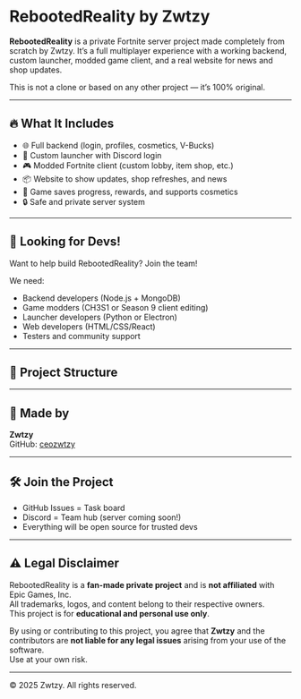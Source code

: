 # RebootedReality by Zwtzy

**RebootedReality** is a private Fortnite server project made completely from scratch by Zwtzy. It’s a full multiplayer experience with a working backend, custom launcher, modded game client, and a real website for news and shop updates.

This is not a clone or based on any other project — it’s 100% original.

---

## 🔥 What It Includes

- 🌐 Full backend (login, profiles, cosmetics, V-Bucks)
- 🚀 Custom launcher with Discord login
- 🎮 Modded Fortnite client (custom lobby, item shop, etc.)
- 📦 Website to show updates, shop refreshes, and news
- 🧩 Game saves progress, rewards, and supports cosmetics
- 🔒 Safe and private server system

---

## 👥 Looking for Devs!

Want to help build RebootedReality? Join the team!

We need:
- Backend developers (Node.js + MongoDB)
- Game modders (CH3S1 or Season 9 client editing)
- Launcher developers (Python or Electron)
- Web developers (HTML/CSS/React)
- Testers and community support

---

## 📁 Project Structure


---

## 👑 Made by

**Zwtzy**  
GitHub: [ceozwtzy](https://github.com/ceozwtzy)

---

## 🛠 Join the Project

- GitHub Issues = Task board
- Discord = Team hub (server coming soon!)
- Everything will be open source for trusted devs

---

## ⚠️ Legal Disclaimer

RebootedReality is a **fan-made private project** and is **not affiliated** with Epic Games, Inc.  
All trademarks, logos, and content belong to their respective owners.  
This project is for **educational and personal use only**.  

By using or contributing to this project, you agree that **Zwtzy** and the contributors are **not liable for any legal issues** arising from your use of the software.  
Use at your own risk.

---

© 2025 Zwtzy. All rights reserved.
